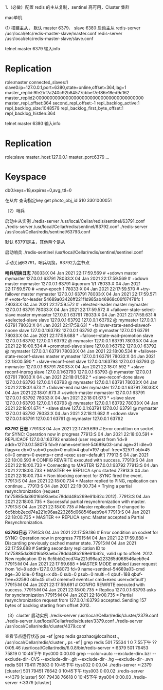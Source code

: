 1.（必做）配置 redis 的主从复制，sentinel 高可用，Cluster 集群

mac单机

(1) 搭建主从， 默认 master 6379， slave 6380
启动主从
redis-server /usr/local/etc/redis-master-slave/master.conf
redis-server /usr/local/etc/redis-master-slave/slave.conf

telnet master 6379
输入info

# Replication
role:master
connected_slaves:1
slave0:ip=127.0.0.1,port=6380,state=online,offset=364,lag=1
master_replid:9fe2bf7a240c92b84577cbbef7ef86e18ed9c162
master_replid2:0000000000000000000000000000000000000000
master_repl_offset:364
second_repl_offset:-1
repl_backlog_active:1
repl_backlog_size:1048576
repl_backlog_first_byte_offset:1
repl_backlog_histlen:364



telnet master 6380
输入info

# Replication
role:slave
master_host:127.0.0.1
master_port:6379
...

# Keyspace
db0:keys=18,expires=0,avg_ttl=0

在从库 查询指定key
get photo_obj_id
$10
3301000051




（2）哨兵

启动主从实例
./redis-server /usr/local/Cellar/redis/sentinel/63791.conf
./redis-server /usr/local/Cellar/redis/sentinel/63792.conf
./redis-server /usr/local/Cellar/redis/sentinel/63793.conf

默认 63791是主，其他两个是从



启动哨兵
./redis-sentinel /usr/local/Cellar/redis/sentinel/sentinel.conf


手动关闭63791，哨兵切换，63792为主节点


**哨兵切换日志**
78033:X 04 Jan 2021 22:17:59.569 # +sdown master mymaster 127.0.0.1 63791
78033:X 04 Jan 2021 22:17:59.569 # +odown master mymaster 127.0.0.1 63791 #quorum 1/1
78033:X 04 Jan 2021 22:17:59.570 # +new-epoch 1
78033:X 04 Jan 2021 22:17:59.570 # +try-failover master mymaster 127.0.0.1 63791
78033:X 04 Jan 2021 22:17:59.571 # +vote-for-leader 54689a03426ff221f1d985ab46968c06f07478fc 1
78033:X 04 Jan 2021 22:17:59.572 # +elected-leader master mymaster 127.0.0.1 63791
78033:X 04 Jan 2021 22:17:59.572 # +failover-state-select-slave master mymaster 127.0.0.1 63791
78033:X 04 Jan 2021 22:17:59.631 # +selected-slave slave 127.0.0.1:63792 127.0.0.1 63792 @ mymaster 127.0.0.1 63791
78033:X 04 Jan 2021 22:17:59.631 * +failover-state-send-slaveof-noone slave 127.0.0.1:63792 127.0.0.1 63792 @ mymaster 127.0.0.1 63791
78033:X 04 Jan 2021 22:17:59.688 * +failover-state-wait-promotion slave 127.0.0.1:63792 127.0.0.1 63792 @ mymaster 127.0.0.1 63791
78033:X 04 Jan 2021 22:18:00.534 # +promoted-slave slave 127.0.0.1:63792 127.0.0.1 63792 @ mymaster 127.0.0.1 63791
78033:X 04 Jan 2021 22:18:00.534 # +failover-state-reconf-slaves master mymaster 127.0.0.1 63791
78033:X 04 Jan 2021 22:18:00.590 * +slave-reconf-sent slave 127.0.0.1:63793 127.0.0.1 63793 @ mymaster 127.0.0.1 63791
78033:X 04 Jan 2021 22:18:01.592 * +slave-reconf-inprog slave 127.0.0.1:63793 127.0.0.1 63793 @ mymaster 127.0.0.1 63791
78033:X 04 Jan 2021 22:18:01.592 * +slave-reconf-done slave 127.0.0.1:63793 127.0.0.1 63793 @ mymaster 127.0.0.1 63791
78033:X 04 Jan 2021 22:18:01.673 # +failover-end master mymaster 127.0.0.1 63791
78033:X 04 Jan 2021 22:18:01.673 # +switch-master mymaster 127.0.0.1 63791 127.0.0.1 63792
78033:X 04 Jan 2021 22:18:01.673 * +slave slave 127.0.0.1:63793 127.0.0.1 63793 @ mymaster 127.0.0.1 63792
78033:X 04 Jan 2021 22:18:01.674 * +slave slave 127.0.0.1:63791 127.0.0.1 63791 @ mymaster 127.0.0.1 63792
78033:X 04 Jan 2021 22:18:11.682 # +sdown slave 127.0.0.1:63791 127.0.0.1 63791 @ mymaster 127.0.0.1 63792


**63792 日志**
77913:S 04 Jan 2021 22:17:59.699 # Error condition on socket for SYNC: Operation now in progress
77913:S 04 Jan 2021 22:18:00.591 * REPLICAOF 127.0.0.1:63792 enabled (user request from 'id=9 addr=127.0.0.1:58075 fd=9 name=sentinel-54689a03-cmd age=31 idle=0 flags=x db=0 sub=0 psub=0 multi=4 qbuf=197 qbuf-free=32571 obl=45 oll=0 omem=0 events=r cmd=exec user=default')
77913:S 04 Jan 2021 22:18:00.593 # CONFIG REWRITE executed with success.
77913:S 04 Jan 2021 22:18:00.733 * Connecting to MASTER 127.0.0.1:63792
77913:S 04 Jan 2021 22:18:00.733 * MASTER <-> REPLICA sync started
77913:S 04 Jan 2021 22:18:00.734 * Non blocking connect for SYNC fired the event.
77913:S 04 Jan 2021 22:18:00.734 * Master replied to PING, replication can continue...
77913:S 04 Jan 2021 22:18:00.734 * Trying a partial resynchronization (request fa175885da36016b93aebc78ddd48b269e61b62c:2012).
77913:S 04 Jan 2021 22:18:00.735 * Successful partial resynchronization with master.
77913:S 04 Jan 2021 22:18:00.735 # Master replication ID changed to 6c5bbb2ecd74a221d96aa223265d068546aeb9e4
77913:S 04 Jan 2021 22:18:00.735 * MASTER <-> REPLICA sync: Master accepted a Partial Resynchronization.

**63793日志**
77915:S 04 Jan 2021 22:17:59.186 # Error condition on socket for SYNC: Operation now in progress
77915:M 04 Jan 2021 22:17:59.688 * Discarding previously cached master state.
77915:M 04 Jan 2021 22:17:59.688 # Setting secondary replication ID to fa175885da36016b93aebc78ddd48b269e61b62c, valid up to offset: 2012. New replication ID is 6c5bbb2ecd74a221d96aa223265d068546aeb9e4
77915:M 04 Jan 2021 22:17:59.688 * MASTER MODE enabled (user request from 'id=8 addr=127.0.0.1:58073 fd=9 name=sentinel-54689a03-cmd age=30 idle=0 flags=x db=0 sub=0 psub=0 multi=4 qbuf=188 qbuf-free=32580 obl=45 oll=0 omem=0 events=r cmd=exec user=default')
77915:M 04 Jan 2021 22:17:59.691 # CONFIG REWRITE executed with success.
77915:M 04 Jan 2021 22:18:00.735 * Replica 127.0.0.1:63793 asks for synchronization
77915:M 04 Jan 2021 22:18:00.735 * Partial resynchronization request from 127.0.0.1:63793 accepted. Sending 157 bytes of backlog starting from offset 2012.


（3）cluster
启动实例
./redis-server /usr/local/Cellar/redis/cluster/2379.conf
./redis-server /usr/local/Cellar/redis/cluster/3379.conf
./redis-server /usr/local/Cellar/redis/cluster/4379.conf

查看节点运行状态 ps -ef |grep redis
gaozhao@localhost  /usr/local/Cellar/redis/cluster  ps -ef | grep redis
501 75534     1   0  7:55下午 ??         0:05.46 /usr/local/Cellar/redis/6.0.8/bin/redis-server *:6379
501 79453 75819   0 10:46下午 ttys000    0:00.00 grep --color=auto --exclude-dir=.bzr --exclude-dir=CVS --exclude-dir=.git --exclude-dir=.hg --exclude-dir=.svn redis
501 79411 75983   0 10:45下午 ttys002    0:00.04 ./redis-server *:2379 [cluster]
501 79451 76642   0 10:45下午 ttys003    0:00.02 ./redis-server *:4379 [cluster]
501 79438 76618   0 10:45下午 ttys004    0:00.03 ./redis-server *:3379 [cluster]

